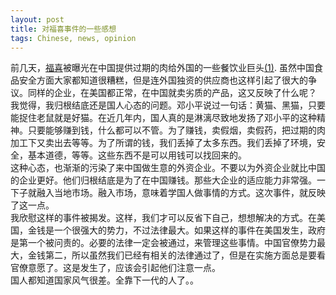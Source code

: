 ```yaml
---
layout: post
title: 对福喜事件的一些感想
tags: Chinese, news, opinion
---
```

前几天，[福喜](http://baike.baidu.com/subview/900671/13493268.htm)被曝光在中国提供过期的肉给外国的一些餐饮业巨头[(1)](http://jiankang.cntv.cn/2014/07/23/ARTI1406079729024621.shtml). 虽然中国食品安全方面大家都知道很糟糕，但是连外国独资的供应商也这样引起了很大的争议。同样的企业，在美国都正常，在中国就卖劣质的产品，这又反映了什么呢？ </br>
我觉得，我归根结底还是国人心态的问题。邓小平说过一句话：黄猫、黑猫，只要能捉住老鼠就是好猫。在近几年内，国人真的是淋漓尽致地发扬了邓小平的这种精神。只要能够赚到钱，什么都可以不管。为了赚钱，卖假烟，卖假药，把过期的肉加工下又卖出去等等。为了所谓的钱，我们丢掉了太多东西。我们丢掉了环境，安全，基本道德，等等。这些东西不是可以用钱可以找回来的。
</br>
这种心态，也渐渐的污染了来中国做生意的外资企业。不要以为外资企业就比中国的企业更好。他们归根结底是为了在中国赚钱。那些大企业的适应能力非常强。一下子就融入当地市场。融入市场，意味着学国人做事情的方式。这次事件，就反映了这一点。
</br>
我欣慰这样的事件被揭发。这样，我们才可以反省下自己，想想解决的方式。在美国，金钱是一个很强大的势力，不过法律最大。如果这样的事件在美国发生，政府是第一个被问责的。必要的法律一定会被通过，来管理这些事情。中国官僚势力最大，金钱第二，所以虽然我们已经有相关的法律通过了，但是在实施方面总是要看官僚意愿了。这是发生了，应该会引起他们注意一点。
</br>
国人都知道国家风气很差。全靠下一代的人了。。
